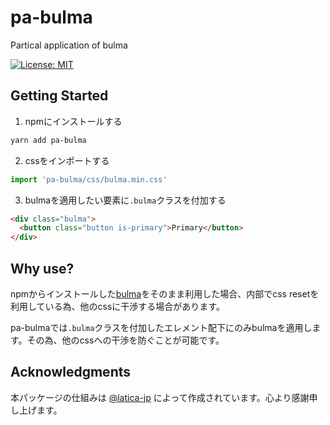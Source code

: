# pa-bulma

Partical application of bulma

[![License: MIT](https://img.shields.io/badge/License-MIT-yellow.svg)](https://opensource.org/licenses/MIT)

## Getting Started

1. npmにインストールする

```sh
yarn add pa-bulma
```

2. cssをインポートする

```js
import 'pa-bulma/css/bulma.min.css'
```

3. bulmaを適用したい要素に`.bulma`クラスを付加する

```html
<div class="bulma">
  <button class="button is-primary">Primary</button>
</div>
```

## Why use?

npmからインストールした[bulma](https://www.npmjs.com/package/bulma)をそのまま利用した場合、内部でcss resetを利用している為、他のcssに干渉する場合があります。

pa-bulmaでは`.bulma`クラスを付加したエレメント配下にのみbulmaを適用します。その為、他のcssへの干渉を防ぐことが可能です。

## Acknowledgments

本パッケージの仕組みは [@latica-jp](https://github.com/latica-jp) によって作成されています。心より感謝申し上げます。
